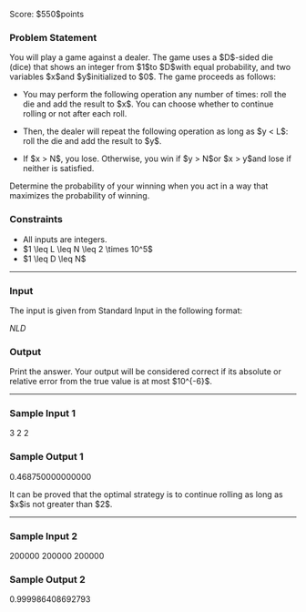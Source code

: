 
<div>

<span>

<span>

<p>
Score: $550$points
</p>

<div>

<section>

### **Problem Statement**

<p>
You will play a game against a dealer.
The game uses a $D$-sided die (dice) that shows an integer from $1$to $D$with equal probability, and two variables $x$and $y$initialized to $0$. The game proceeds as follows:
</p>

<ul>

<li>

<p>
You may perform the following operation any number of times: roll the die and add the result to $x$. You can choose whether to continue rolling or not after each roll.
</p>

</li>

<li>

<p>
Then, the dealer will repeat the following operation as long as $y < L$: roll the die and add the result to $y$.
</p>

</li>

<li>

<p>
If $x > N$, you lose. Otherwise, you win if $y > N$or $x > y$and lose if neither is satisfied.
</p>

</li>

</ul>

<p>
Determine the probability of your winning when you act in a way that maximizes the probability of winning.
</p>

</section>

</div>

<div>

<section>

### **Constraints**

<ul>

<li>
All inputs are integers.
</li>

<li>
$1 \leq L \leq N \leq 2 \times 10^5$
</li>

<li>
$1 \leq D \leq N$
</li>

</ul>

</section>

</div>

---

<div>

<div>

<section>

### **Input**

<p>
The input is given from Standard Input in the following format:
</p>

<div>

$N$$L$$D$
</div>

</section>

</div>

<div>

<section>

### **Output**

<p>
Print the answer. Your output will be considered correct if its absolute or relative error from the true value is at most $10^{-6}$.
</p>

</section>

</div>

</div>

---

<div>

<section>

### **Sample Input 1**

<div>

3 2 2

</div>

</section>

</div>

<div>

<section>

### **Sample Output 1**

<div>

0.468750000000000

</div>

<p>
It can be proved that the optimal strategy is to continue rolling as long as $x$is not greater than $2$.
</p>

</section>

</div>

---

<div>

<section>

### **Sample Input 2**

<div>

200000 200000 200000

</div>

</section>

</div>

<div>

<section>

### **Sample Output 2**

<div>

0.999986408692793

</div>

</section>

</div>

</span>

</span>

</div>
